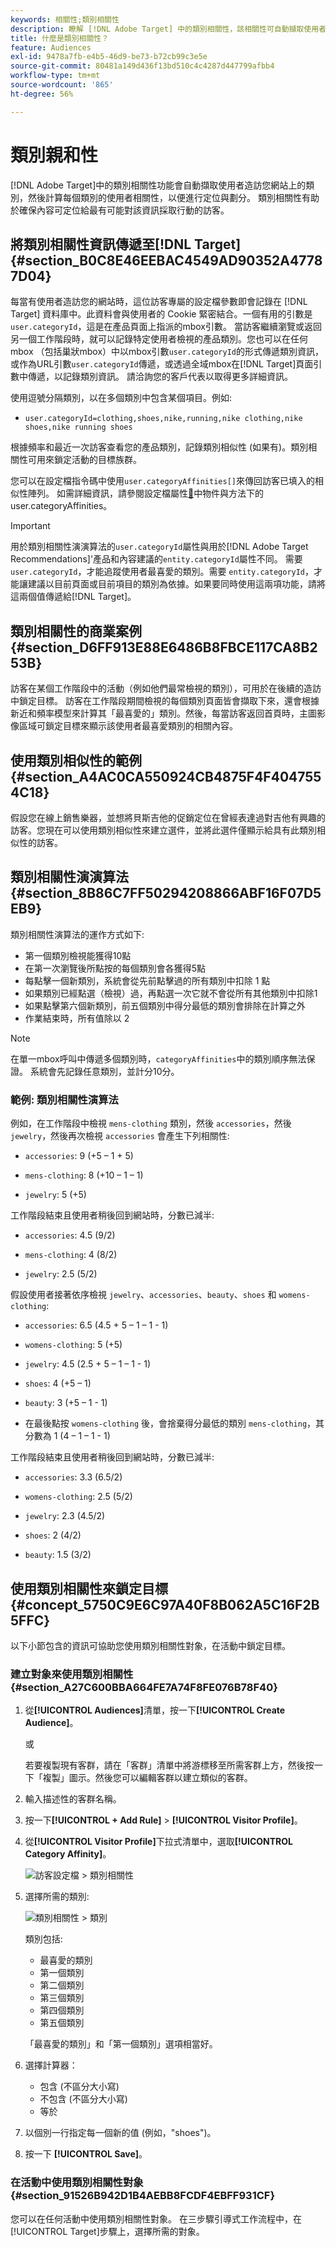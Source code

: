 ```yaml
---
keywords: 相關性;類別相關性
description: 瞭解 [!DNL Adobe Target] 中的類別相關性，該相關性可自動擷取使用者造訪的類別，然後計算使用者與此類別的相似性，以便進行定位與細分。
title: 什麼是類別相關性？
feature: Audiences
exl-id: 9478a7fb-e4b5-46d9-be73-b72cb99c3e5e
source-git-commit: 80481a149d436f13bd510c4c4287d447799afbb4
workflow-type: tm+mt
source-wordcount: '865'
ht-degree: 56%

---
```


# 類別親和性

[!DNL Adobe Target]中的類別相關性功能會自動擷取使用者造訪您網站上的類別，然後計算每個類別的使用者相關性，以便進行定位與劃分。 類別相關性有助於確保內容可定位給最有可能對該資訊採取行動的訪客。

## 將類別相關性資訊傳遞至[!DNL Target] {#section_B0C8E46EEBAC4549AD90352A47787D04}

每當有使用者造訪您的網站時，這位訪客專屬的設定檔參數即會記錄在 [!DNL Target] 資料庫中。此資料會與使用者的 Cookie 緊密結合。一個有用的引數是`user.categoryId`，這是在產品頁面上指派的mbox引數。 當訪客繼續瀏覽或返回另一個工作階段時，就可以記錄特定使用者檢視的產品類別。您也可以在任何mbox （包括巢狀mbox）中以mbox引數`user.categoryId`的形式傳遞類別資訊，或作為URL引數`user.categoryId`傳遞，或透過全域mbox在[!DNL Target]頁面引數中傳遞，以記錄類別資訊。 請洽詢您的客戶代表以取得更多詳細資訊。

使用逗號分隔類別，以在多個類別中包含某個項目。例如:

* `user.categoryId=clothing,shoes,nike,running,nike clothing,nike shoes,nike running shoes`

根據頻率和最近一次訪客查看您的產品類別，記錄類別相似性 (如果有)。類別相關性可用來鎖定活動的目標族群。

您可以在設定檔指令碼中使用`user.categoryAffinities[]`來傳回訪客已填入的相似性陣列。 如需詳細資訊，請參閱設定檔屬性[&#128279;](/help/main/c-target/c-visitor-profile/profile-parameters.md#objects)中物件與方法下的user.categoryAffinities。

>[!IMPORTANT]
>
>用於類別相關性演演算法的`user.categoryId`屬性與用於[!DNL Adobe Target Recommendations]&#39;產品和內容建議的`entity.categoryId`屬性不同。 需要 `user.categoryId`，才能追蹤使用者最喜愛的類別。需要 `entity.categoryId`，才能讓建議以目前頁面或目前項目的類別為依據。如果要同時使用這兩項功能，請將這兩個值傳遞給[!DNL Target]。

## 類別相關性的商業案例 {#section_D6FF913E88E6486B8FBCE117CA8B253B}

訪客在某個工作階段中的活動（例如他們最常檢視的類別），可用於在後續的造訪中鎖定目標。 訪客在工作階段期間檢視的每個類別頁面皆會擷取下來，還會根據新近和頻率模型來計算其「最喜愛的」類別。然後，每當訪客返回首頁時，主圖影像區域可鎖定目標來顯示該使用者最喜愛類別的相關內容。

## 使用類別相似性的範例 {#section_A4AC0CA550924CB4875F4F4047554C18}

假設您在線上銷售樂器，並想將貝斯吉他的促銷定位在曾經表達過對吉他有興趣的訪客。您現在可以使用類別相似性來建立選件，並將此選件僅顯示給具有此類別相似性的訪客。

## 類別相關性演演算法 {#section_8B86C7FF50294208866ABF16F07D5EB9}

類別相關性演算法的運作方式如下:

* 第一個類別檢視能獲得10點
* 在第一次瀏覽後所點按的每個類別會各獲得5點
* 每點擊一個新類別，系統會從先前點擊過的所有類別中扣除 1 點
* 如果類別已經點選（檢視）過，再點選一次它就不會從所有其他類別中扣除1
* 如果點擊第六個新類別，前五個類別中得分最低的類別會排除在計算之外
* 作業結束時，所有值除以 2

>[!NOTE]
>
>在單一mbox呼叫中傳遞多個類別時，`categoryAffinities`中的類別順序無法保證。 系統會先記錄任意類別，並計分10分。

### 範例: 類別相關性演算法

例如，在工作階段中檢視 `mens-clothing` 類別，然後 `accessories`，然後 `jewelry`，然後再次檢視 `accessories` 會產生下列相關性:

* `accessories`: 9 (+5 – 1 + 5)

* `mens-clothing`: 8 (+10 – 1 – 1)

* `jewelry`: 5 (+5)

工作階段結束且使用者稍後回到網站時，分數已減半:

* `accessories`: 4.5 (9/2)

* `mens-clothing`: 4 (8/2)

* `jewelry`: 2.5 (5/2)

假設使用者接著依序檢視 `jewelry`、`accessories`、`beauty`、`shoes` 和 `womens-clothing`:

* `accessories`: 6.5 (4.5 + 5 – 1 – 1 - 1)

* `womens-clothing`: 5 (+5)

* `jewelry`: 4.5 (2.5 + 5 – 1 – 1 - 1)

* `shoes`: 4 (+5 – 1)

* `beauty`: 3 (+5 – 1 - 1)

* 在最後點按 `womens-clothing` 後，會捨棄得分最低的類別 `mens-clothing`，其分數為 1 (4 – 1 – 1 - 1)

工作階段結束且使用者稍後回到網站時，分數已減半:

* `accessories`: 3.3 (6.5/2)

* `womens-clothing`: 2.5 (5/2)

* `jewelry`: 2.3 (4.5/2)

* `shoes`: 2 (4/2)

* `beauty`: 1.5 (3/2)

## 使用類別相關性來鎖定目標 {#concept_5750C9E6C97A40F8B062A5C16F2B5FFC}

以下小節包含的資訊可協助您使用類別相關性對象，在活動中鎖定目標。

### 建立對象來使用類別相關性 {#section_A27C600BBA664FE7A74F8FE076B78F40}

1. 從&#x200B;**[!UICONTROL Audiences]**&#x200B;清單，按一下&#x200B;**[!UICONTROL Create Audience]**。

   或

   若要複製現有客群，請在「客群」清單中將游標移至所需客群上方，然後按一下「複製」圖示。然後您可以編輯客群以建立類似的客群。

1. 輸入描述性的客群名稱。
1. 按一下&#x200B;**[!UICONTROL + Add Rule]** > **[!UICONTROL Visitor Profile]**。
1. 從&#x200B;**[!UICONTROL Visitor Profile]**&#x200B;下拉式清單中，選取&#x200B;**[!UICONTROL Category Affinity]**。

   ![訪客設定檔 > 類別相關性](assets/affinity.png)

1. 選擇所需的類別:

   ![類別相關性 > 類別](assets/affinity-category.png)

   類別包括:

   * 最喜愛的類別
   * 第一個類別
   * 第二個類別
   * 第三個類別
   * 第四個類別
   * 第五個類別

   「最喜愛的類別」和「第一個類別」選項相當好。

1. 選擇計算器：

   * 包含 (不區分大小寫)
   * 不包含 (不區分大小寫)
   * 等於

1. 以個別一行指定每一個新的值 (例如，&quot;shoes&quot;)。
1. 按一下 **[!UICONTROL Save]**。

### 在活動中使用類別相關性對象 {#section_91526B942D1B4AEBB8FCDF4EBFF931CF}

您可以在任何活動中使用類別相關性對象。 在三步驟引導式工作流程中，在[!UICONTROL Target]步驟上，選擇所需的對象。
